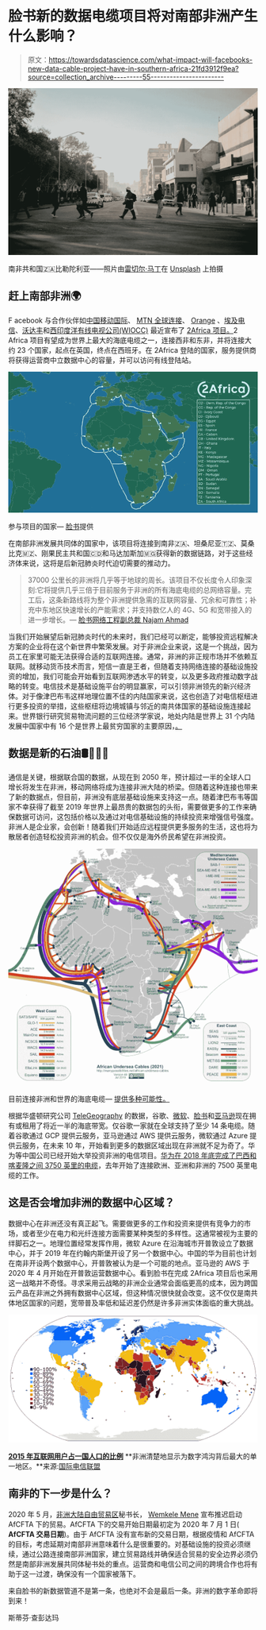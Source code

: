 # 脸书新的数据电缆项目将对南部非洲产生什么影响？

> 原文：<https://towardsdatascience.com/what-impact-will-facebooks-new-data-cable-project-have-in-southern-africa-21fd3912f9ea?source=collection_archive---------55----------------------->

![](img/4da8f591e372039a277a77264b9e189b.png)

南非共和国🇿🇦比勒陀利亚——照片由[雷切尔·马丁](https://unsplash.com/@rmartin_?utm_source=unsplash&utm_medium=referral&utm_content=creditCopyText)在 [Unsplash](https://unsplash.com/s/photos/africa?utm_source=unsplash&utm_medium=referral&utm_content=creditCopyText) 上拍摄

## 赶上南部非洲🌍

F acebook 与合作伙伴如[中国移动国际](https://www.cmi.chinamobile.com/)、 [MTN 全球连接](https://www.mtn.com/mtn-group-adds-globalconnect-to-portfolio-of-operating-companies/)、 [Orange](https://www.orange.com/en/home) 、[埃及电信](https://te.eg/)、[沃达丰](https://www.vodafone.co.uk/)和[西印度洋有线电视公司(WIOCC)](http://wiocc.net/) 最近宣布了 [2Africa 项目。](https://www.datacenterdynamics.com/en/news/china-mobile-and-facebook-joint-project-build-2africa-submarine-cable/)2 Africa 项目有望成为世界上最大的海底电缆之一，连接西非和东非，并将连接大约 23 个国家，起点在英国，终点在西班牙。在 2Africa 登陆的国家，服务提供商将获得运营商中立数据中心的容量，并可以访问有线登陆站。

![](img/583ecf8fe805c0c23195c1ca3db79353.png)

参与项目的国家— [脸书](https://engineering.fb.com/connectivity/2africa/)提供

在南部非洲发展共同体的国家中，该项目将连接到南非🇿🇦、坦桑尼亚🇹🇿、莫桑比克🇲🇿、刚果民主共和国🇨🇩和马达加斯加🇲🇬获得新的数据链路，对于这些经济体来说，这将是后新冠肺炎时代迫切需要的推动力。

> 37000 公里长的非洲将几乎等于地球的周长。该项目不仅长度令人印象深刻:它将提供几乎三倍于目前服务于非洲的所有海底电缆的总网络容量。完工后，这条新路线将为整个非洲提供急需的互联网容量、冗余和可靠性；补充中东地区快速增长的产能需求；并支持数亿人的 4G、5G 和宽带接入的进一步增长。— [脸书网络工程副总裁 Najam Ahmad](https://engineering.fb.com/connectivity/2africa/)

当我们开始展望后新冠肺炎时代的未来时，我们已经可以断定，能够投资远程解决方案的企业将在这个新世界中繁荣发展。对于非洲企业来说，这是一个挑战，因为员工在家里可能无法获得合适的互联网连接。通常，非洲的非正规市场并不依赖互联网。就移动货币技术而言，短信一直是王者，但随着支持网络连接的基础设施投资的增加，我们可能会开始看到互联网渗透水平的转变，以及更多政府推动数字战略的转变。电信技术是基础设施平台的明显赢家，可以引领非洲领先的新兴经济体。对于像津巴布韦这样地理位置不佳的内陆国家来说，这也创造了对电信枢纽进行更多投资的举措，这些枢纽将边境城镇与邻近的南共体国家的基础设施连接起来。世界银行研究贸易物流问题的三位经济学家说，地处内陆是世界上 31 个内陆发展中国家中有 16 个是世界上最贫穷国家的主要原因，[。](https://www.worldbank.org/en/news/feature/2008/06/16/landlocked-countries-higher-transport-costs-delays-less-trade)

## 数据是新的石油🛢🙆🏾‍♂️

通信是关键，根据联合国的数据，从现在到 2050 年，预计超过一半的全球人口增长将发生在非洲，移动网络将成为连接非洲大陆的桥梁。但随着这种连接也带来了新的数据点，但目前，非洲没有底层基础设施来支持这一点。随着津巴布韦等国家不幸获得了截至 2019 年世界上最昂贵的数据包的头衔，需要做更多的工作来确保数据可访问，这包括价格以及通过对电信基础设施的持续投资来增强信号强度。非洲人是企业家，会创新！随着我们开始适应远程提供更多服务的生活，这也将为散居者创造轻松投资非洲的机会。但不仅仅是海外侨民希望在非洲投资。

![](img/37195c653fda657e90c0854438c8f52c.png)

目前连接非洲和世界的海底电缆— [提供多种可能性。](https://www.submarinenetworks.com/euro-africa)

根据华盛顿研究公司 [TeleGeography](https://www2.telegeography.com/) 的数据，谷歌、[微软](https://www.microsoft.com/)、[脸书](https://www.facebook.com/)和[亚马逊](https://www.amazon.com/)现在拥有或租用了将近一半的海底带宽。仅谷歌一家就在全球支持了至少 14 条电缆。随着谷歌通过 GCP 提供云服务，亚马逊通过 AWS 提供云服务，微软通过 Azure 提供云服务，在未来 10 年，开始看到更多的数据区域出现在非洲就不足为奇了。华为等中国公司已经开始大举投资非洲的电信项目。[华为在 2018 年底完成了巴西和喀麦隆之间 3750 英里的电缆](https://techcrunch.com/2020/05/14/2africa-africa-middle-east-facebook-subsea-cable/)，去年开始了连接欧洲、亚洲和非洲的 7500 英里电缆的工作。

## 这是否会增加非洲的数据中心区域？

数据中心在非洲还没有真正起飞。需要做更多的工作和投资来提供有竞争力的市场，或者至少在电力和光纤连接方面需要某种类型的多样性。这通常被视为主要的绊脚石之一。地理位置经常发挥作用，微软 Azure 在沿海城市开普敦设立了数据中心，并于 2019 年在约翰内斯堡开设了另一个数据中心。中国的华为目前也计划在南非开设两个数据中心，开普敦被认为是一个可能的地点。亚马逊的 AWS 于 2020 年 4 月开始在开普敦运营数据中心。看到脸书在完成 2Africa 项目后也采用这一战略并不奇怪。寻求采用云战略的非洲企业通常会面临更高的成本，因为跨国云产品在非洲之外拥有数据中心区域，但这种情况很快就会改变。这不仅仅是南共体地区国家的问题，宽带普及率低和延迟差仍然是许多非洲实体面临的重大挑战。

![](img/6584433bca07db0dcb8378dda2a303d0.png)

[**2015 年互联网用户占一国人口的比例**](https://en.wikipedia.org/wiki/List_of_countries_by_number_of_Internet_users) **非洲清楚地显示为数字鸿沟背后最大的单一地区。**来源:[国际电信联盟](https://en.wikipedia.org/wiki/International_Telecommunications_Union)

## 南非的下一步是什么？

2020 年 5 月，[非洲大陆自由贸易区](https://www.tralac.org/resources/our-resources/6730-continental-free-trade-area-cfta.html)秘书长， [Wemkele Mene](https://au.int/en/pressreleases/20200418/newly-sworn-afcfta-secretary-general-wamkele-mene-undertakes-serve-africa) 宣布推迟启动 AfCFTA 下的贸易。AfCFTA 下的交易开始日期最初定为 2020 年 7 月 1 日( **AfCFTA 交易日期**)。由于 AfCFTA 没有宣布新的交易日期，根据疫情和 AfCFTA 的目标，考虑延期对南部非洲意味着什么是很重要的。对基础设施的投资必须继续，通过公路连接南部非洲国家，建立贸易路线并确保适合贸易的安全边界必须仍然是南部非洲发展共同体秘书处的重点。运营商和电信公司之间的跨境合作也将有助于这一过渡，确保没有一个国家被落下。

来自脸书的新数据管道不是第一条，也绝对不会是最后一条。非洲的数字革命即将到来！

斯蒂芬·查彭达玛